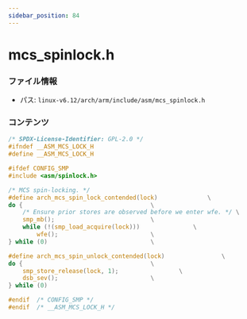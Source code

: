```yaml
---
sidebar_position: 84
---
```

# mcs_spinlock.h

### ファイル情報

- パス: `linux-v6.12/arch/arm/include/asm/mcs_spinlock.h`

### コンテンツ

```h
/* SPDX-License-Identifier: GPL-2.0 */
#ifndef __ASM_MCS_LOCK_H
#define __ASM_MCS_LOCK_H

#ifdef CONFIG_SMP
#include <asm/spinlock.h>

/* MCS spin-locking. */
#define arch_mcs_spin_lock_contended(lock)				\
do {									\
	/* Ensure prior stores are observed before we enter wfe. */	\
	smp_mb();							\
	while (!(smp_load_acquire(lock)))				\
		wfe();							\
} while (0)								\

#define arch_mcs_spin_unlock_contended(lock)				\
do {									\
	smp_store_release(lock, 1);					\
	dsb_sev();							\
} while (0)

#endif	/* CONFIG_SMP */
#endif	/* __ASM_MCS_LOCK_H */

```
